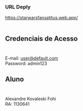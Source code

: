 ### URL Deply
https://starwarsfansatitus.web.app/ <br/><br/>

## Credenciais de Acesso <br/><br/>
E-mail: user@default.com <br/>
Password: admin123

## Aluno <br/><br/>

Alexandre Kovaleski Fohi<br/>
RA: 1130641
